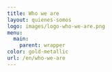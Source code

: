 ```yaml
---
title: Who we are
layout: quienes-somos
logo: images/logo-who-we-are.png
menu:
  main:
    parent: wrapper
color: gold-metallic
url: /en/who-we-are
---
```

